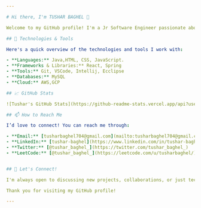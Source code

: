 ```yaml
---

# Hi there, I'm TUSHAR BAGHEL 👋

Welcome to my GitHub profile! I'm a Jr Software Engineer passionate about Software development. Here, you'll find a collection of my projects, contributions, and repositories that reflect my work and interests in Software engineering and java full stack development.

## 🔧 Technologies & Tools

Here's a quick overview of the technologies and tools I work with:

- **Languages:** Java,HTML, CSS, JavaScript.
- **Frameworks & Libraries:** React, Spring
- **Tools:** Git, VSCode, Intellij, Ecclipse
- **Databases:** MySQL
- **Cloud:** AWS,GCP

## 📈 GitHub Stats

![Tushar's GitHub Stats](https://github-readme-stats.vercel.app/api?username=tushar-baghel&show_icons=true&hide_title=true&hide=prs&count_private=true&theme=dark)

## 📫 How to Reach Me

I’d love to connect! You can reach me through:

- **Email:** [tusharbaghel704@gmail.com](mailto:tusharbaghel704@gmail.com)
- **LinkedIn:** [tushar-baghel](https://www.linkedin.com/in/tushar-baghel/)
- **Twitter:** [@tushar_baghel_](https://twitter.com/tushar_baghel_)
- **LeetCode:** [@tushar_baghel_](https://leetcode.com/u/tusharbaghel/)


## 💬 Let's Connect!

I'm always open to discussing new projects, collaborations, or just tech in general. Feel free to reach out or drop a message !

Thank you for visiting my GitHub profile! 

---
```


